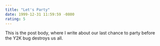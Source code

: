 ```yaml
---
title: "Let's Party"
date: 1999-12-31 11:59:59 -0800
rating: 5
---
```


This is the post body, where I write about our last chance to party before the Y2K bug destroys us all.
